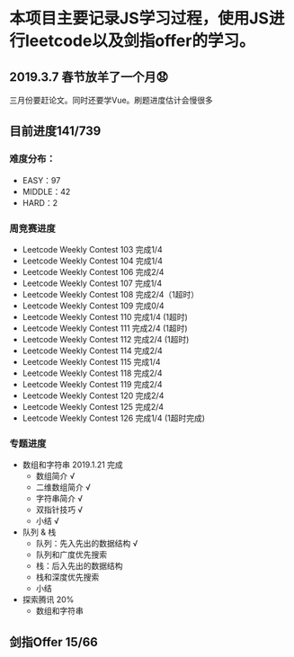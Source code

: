 # 本项目主要记录JS学习过程，使用JS进行leetcode以及剑指offer的学习。
## 2019.3.7    春节放羊了一个月😧
三月份要赶论文。同时还要学Vue。刷题进度估计会慢很多
## 目前进度141/739
### 难度分布：
* EASY：97
* MIDDLE：42
* HARD：2
### 周竞赛进度
* Leetcode Weekly Contest 103 完成1/4
* Leetcode Weekly Contest 104 完成1/4
* Leetcode Weekly Contest 106 完成2/4
* Leetcode Weekly Contest 107 完成1/4
* Leetcode Weekly Contest 108 完成2/4（1超时）
* Leetcode Weekly Contest 109 完成0/4
* Leetcode Weekly Contest 110 完成1/4 (1超时)
* Leetcode Weekly Contest 111 完成2/4 (1超时)
* Leetcode Weekly Contest 112 完成2/4 (1超时)
* Leetcode Weekly Contest 114 完成2/4
* Leetcode Weekly Contest 115 完成1/4
* Leetcode Weekly Contest 118 完成2/4
* Leetcode Weekly Contest 119 完成2/4
* Leetcode Weekly Contest 120 完成2/4
* Leetcode Weekly Contest 125 完成2/4
* Leetcode Weekly Contest 126 完成1/4 (1超时完成)
### 专题进度
* 数组和字符串 2019.1.21 完成
  * 数组简介 √
  * 二维数组简介 √
  * 字符串简介 √
  * 双指针技巧 √
  * 小结 √
* 队列 & 栈
  * 队列：先入先出的数据结构 √
  * 队列和广度优先搜索
  * 栈：后入先出的数据结构
  * 栈和深度优先搜索
  * 小结
* 探索腾讯 20%
  * 数组和字符串
## 剑指Offer 15/66